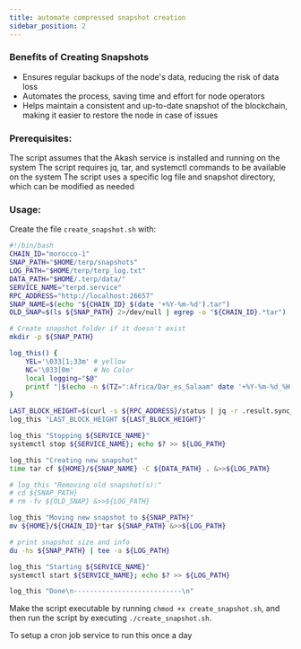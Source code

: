 ```yaml
---
title: automate compressed snapshot creation
sidebar_position: 2
---
```



### Benefits of Creating Snapshots
- Ensures regular backups of the node's data, reducing the risk of data loss
- Automates the process, saving time and effort for node operators
- Helps maintain a consistent and up-to-date snapshot of the blockchain, making it easier to restore the node in case of issues


### Prerequisites:

The script assumes that the Akash service is installed and running on the system
The script requires jq, tar, and systemctl commands to be available on the system
The script uses a specific log file and snapshot directory, which can be modified as needed


### Usage:

Create the file `create_snapshot.sh` with:
```bash
#!/bin/bash
CHAIN_ID="morocco-1"
SNAP_PATH="$HOME/terp/snapshots"
LOG_PATH="$HOME/terp/terp_log.txt"
DATA_PATH="$HOME/.terp/data/"
SERVICE_NAME="terpd.service"
RPC_ADDRESS="http://localhost:26657"
SNAP_NAME=$(echo "${CHAIN_ID}_$(date '+%Y-%m-%d').tar")
OLD_SNAP=$(ls ${SNAP_PATH} 2>/dev/null | egrep -o "${CHAIN_ID}.*tar")

# Create snapshot folder if it doesn't exist
mkdir -p ${SNAP_PATH}

log_this() {
    YEL='\033[1;33m' # yellow
    NC='\033[0m'     # No Color
    local logging="$@"
    printf "|$(echo -n $(TZ=":Africa/Dar_es_Salaam" date '+%Y-%m-%d_%H:%M:%S'))| $logging\n" | tee -a ${LOG_PATH}
}

LAST_BLOCK_HEIGHT=$(curl -s ${RPC_ADDRESS}/status | jq -r .result.sync_info.latest_block_height)
log_this "LAST_BLOCK_HEIGHT ${LAST_BLOCK_HEIGHT}"

log_this "Stopping ${SERVICE_NAME}"
systemctl stop ${SERVICE_NAME}; echo $? >> ${LOG_PATH}

log_this "Creating new snapshot"
time tar cf ${HOME}/${SNAP_NAME} -C ${DATA_PATH} . &>>${LOG_PATH}

# log_this "Removing old snapshot(s):"
# cd ${SNAP_PATH}
# rm -fv ${OLD_SNAP} &>>${LOG_PATH}

log_this "Moving new snapshot to ${SNAP_PATH}"
mv ${HOME}/${CHAIN_ID}*tar ${SNAP_PATH} &>>${LOG_PATH}

# print snapshot size and info
du -hs ${SNAP_PATH} | tee -a ${LOG_PATH}

log_this "Starting ${SERVICE_NAME}"
systemctl start ${SERVICE_NAME}; echo $? >> ${LOG_PATH}

log_this "Done\n---------------------------\n"
```
Make the script executable by running `chmod +x create_snapshot.sh`, and then run the script by executing `./create_snapshot.sh`.

To setup a cron job service to run this once a day 

